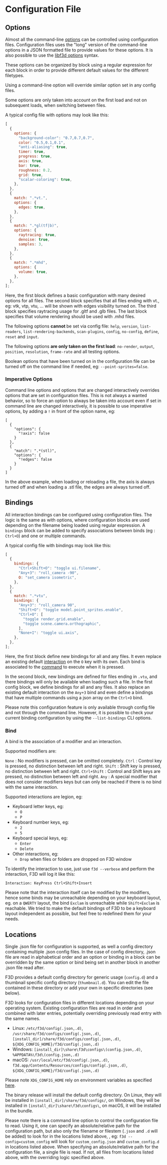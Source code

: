 # Configuration File

## Options

Almost all the command-line [options](OPTIONS.md) can be controlled using configuration files.
Configuration files uses the "long" version of the command-line options in a JSON
formatted file to provide values for these options. It is also possible to use
the [libf3d options](../libf3d/OPTIONS.md) syntax.

These options can be organized by block using a regular expression for each block
in order to provide different default values for the different filetypes.

Using a command-line option will override similar option set in any config files.

Some options are only taken into account on the first load and not on subsequent loads,
when switching between files.

A typical config file with options may look like this:

```javascript
[
  {
    options: {
      "background-color": "0.7,0.7,0.7",
      color: "0.5,0.1,0.1",
      "anti-aliasing": true,
      timer: true,
      progress: true,
      axis: true,
      bar: true,
      roughness: 0.2,
      grid: true,
      "scalar-coloring": true,
    },
  },
  {
    match: ".*vt.",
    options: {
      edges: true,
    },
  },
  {
    match: ".*gl(tf|b)",
    options: {
      raytracing: true,
      denoise: true,
      samples: 3,
    },
  },
  {
    match: ".*mhd",
    options: {
      volume: true,
    },
  },
];
```

Here, the first block defines a basic configuration with many desired options for all files.
The second block specifies that all files ending with vt., eg: vtk, vtp, vtu, ... will be shown with edges visibility turned on.
The third block specifies raytracing usage for .gltf and .glb files.
The last block specifies that volume rendering should be used with .mhd files.

The following options <b> cannot </b> be set via config file:
`help`, `version`, `list-readers`, `list-rendering-backends`, `scan-plugins`, `config`, `no-config`, `define`, `reset` and `input`.

The following options <b>are only taken on the first load</b>:
`no-render`, `output`, `position`, `resolution`, `frame-rate` and all testing options.

Boolean options that have been turned on in the configuration file can be turned
off on the command line if needed, eg: `--point-sprites=false`.

### Imperative Options

Command line options and options that are changed interactively overrides options that are set in configuration files.
This is not always a wanted behavior, so to force an option to always be taken into account even if set in command line are changed interactively, it is possible to use imperative options, by adding a `!` in front of the option name, eg:

```
[
  {
    "options": {
      "!axis": false
    }
  },
  {
    "match": ".*(stl)",
    "options": {
      "!edges": false
    }
  }
]
```

In the above example, when loading or reloading a file, the axis is always turned off and when loading a .stl file, the edges are always turned off.

## Bindings

All interaction bindings can be configured using configuration files.
The logic is the same as with options, where configuration blocks are used depending on the filename being loaded using regular expression.
A `bindings` block can be added to specify associations between binds (eg : `Ctrl+O`) and one or multiple commands.

A typical config file with bindings may look like this:

```javascript
[
  {
    bindings: {
      "Ctrl+Shift+O": "toggle ui.filename",
      "Any+3": "roll_camera -90",
      O: "set_camera isometric",
    },
  },
  {
    match: ".*vtu",
    bindings: {
      "Any+3": "roll_camera 90",
      "Shift+O": "toggle model.point_sprites.enable",
      "Ctrl+O": [
        "toggle render.grid.enable",
        "toggle scene.camera.orthographic",
      ],
      "None+I": "toggle ui.axis",
    },
  },
];
```

Here, the first block define new bindings for all and any files.
It even replace an existing default [interaction](INTERACTIONS.md) on the `O` key with its own.
Each bind is associated to the [command](COMMANDS.md) to execute when it is pressed.

In the second block, new bindings are defined for files ending in `.vtu`, and there bindings
will only be available when loading such a file.
In the first config block, we define bindings for all and any files. It also replace an existing default
interaction on the `Any+3` bind and even define a bindings that have multiple commands using a json array
on the `Ctrl+O` bind.

Please note this configuration feature is only available through config file and not through the command line.
However, it is possible to check your current binding configuration by using the `--list-bindings` CLI options.

### Bind

A bind is the association of a modifier and an interaction.

Supported modifiers are:

`None` : No modifiers is pressed, can be omitted completely.
`Ctrl` : Control key is pressed, no distinction between left and right.
`Shift` : Shift key is pressed, no distinction between left and right.
`Ctrl+Shift` : Control and Shift keys are pressed, no distinction between left and right.
`Any` : A special modifier that does not consider modifiers keys but can only be reached
if there is no bind with the same interaction.

Supported interactions are legion, eg:

- Keyboard letter keys, eg:
  - `O`
  - `P`
- Keyboard number keys, eg:
  - `2`
  - `5`
- Keyboard special keys, eg:
  - `Enter`
  - `Delete`
- Other interactions, eg:
  - `Drop` when files or folders are dropped on F3D window

To identify the interaction to use, just use `f3d --verbose` and perform the interaction, F3D will log it like this:

```
Interaction: KeyPress Ctrl+Shift+Insert
```

Please note that the interaction itself can be modified by the modifiers, hence some binds may be unreachable depending on your
keyboard layout, eg. on a `QWERTY` layout, the bind `Exclam` is unreachable while `Shift+Exclam` is reachable.
We tried to make the default bindings of F3D to be a keyboard layout independent as possible, but feel free to redefined them
for your needs.

## Locations

Single .json file for configuration is supported, as well a config directory containing multiple .json config files.
In the case of config directory, .json file are read in alphabetical order and an option or binding in a block can be overridden
by the same option or bind being set in another block in another .json file read after.

F3D provides a default config directory for generic usage (`config.d`) and a thumbnail specific config directory (`thumbnail.d`).
You can edit the file contained in these directory or add your own in specific directories (see below).

F3D looks for configuration files in different locations depending on your operating system.
Existing configuration files are read in order and combined with later entries, potentially overriding previously read entry with the same names.

- Linux: `/etc/f3d/config(.json,.d)`, `/usr/share/f3d/configs/config(.json,.d)`, `[install_dir]/share/f3d/configs/config(.json,.d)`, `${XDG_CONFIG_HOME}/f3d/config(.json,.d)`
- Windows: `[install_dir]\share\f3d\configs\(config.json,.d)`, `%APPDATA%\f3d\(config.json,.d)`
- macOS: `/usr/local/etc/f3d/config(.json,.d)`, `f3d.app/Contents/Resources/configs/config(.json,.d)`, `${XDG_CONFIG_HOME}/f3d/config(.json,.d)`

Please note `XDG_CONFIG_HOME` rely on environment variables as specified [here](https://specifications.freedesktop.org/basedir-spec/basedir-spec-latest.html).

The binary release will install the default config directory.
On Linux, they will be installed in `[install_dir]/share/f3d/configs/`, on Windows, they will be installed in `[install_dir]\share\f3d\configs\`, on macOS, it will be installed in the bundle.

Please note there is a command line option to control the configuration file to read. Using it, one can specify an absolute/relative path for the configuration path, but also
only the filename or filestem (`.json` and `.d` will be added) to look for in the locations listed above, , eg: `f3d --config=custom_config` will look
for `custom_config.json` and `custom_config.d` in locations listed above.
When specifying an absolute/relative path for the configuration file, a single file is read. If not, all files from locations listed above, with the overriding logic specified above.

